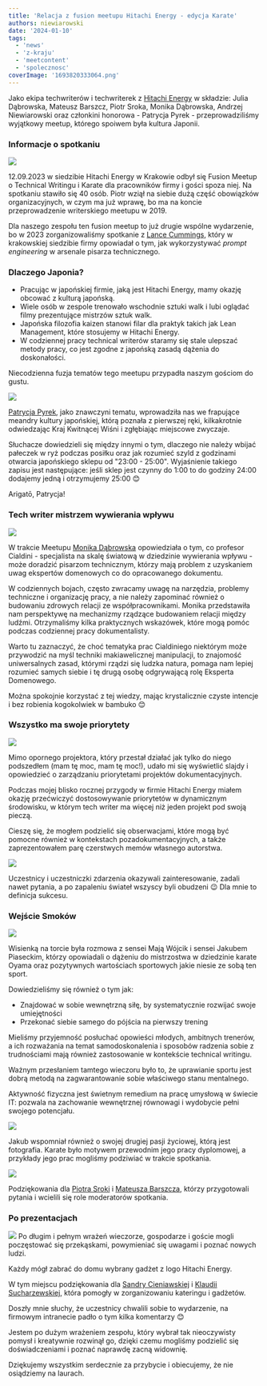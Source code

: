```yaml
---
title: 'Relacja z fusion meetupu Hitachi Energy - edycja Karate'
authors: niewiarowski
date: '2024-01-10'
tags:
  - 'news'
  - 'z-kraju'
  - 'meetcontent'
  - 'spolecznosc'
coverImage: '1693820333064.png'
---
```


Jako ekipa techwriterów i techwriterek z
[Hitachi Energy](https://www.linkedin.com/company/hitachienergy/mycompany/) w
składzie: Julia Dąbrowska, Mateusz Barszcz, Piotr Sroka, Monika Dąbrowska,
Andrzej Niewiarowski oraz członkini honorowa - Patrycja Pyrek -
przeprowadziliśmy wyjątkowy meetup, którego spoiwem była kultura Japonii.

<!--truncate-->

### Informacje o spotkaniu

![](images/meta_prez.png)

12.09.2023 w siedzibie Hitachi Energy w Krakowie odbył się Fusion Meetup o
Technical Writingu i Karate dla pracowników firmy i gości spoza niej. Na
spotkaniu stawiło się 40 osób. Piotr wziął na siebie dużą część obowiązków
organizacyjnych, w czym ma już wprawę, bo ma na koncie przeprowadzenie
writerskiego meetupu w 2019.

Dla naszego zespołu ten fusion meetup to już drugie wspólne wydarzenie, bo w
2023 zorganizowaliśmy spotkanie z
[Lance Cummings](https://www.linkedin.com/in/lance-cummings-phd/), który w
krakowskiej siedzibie firmy opowiadał o tym, jak wykorzystywać _prompt
engineering_ w arsenale pisarza technicznego.

### Dlaczego Japonia?

- Pracując w japońskiej firmie, jaką jest Hitachi Energy, mamy okazję obcować z
  kulturą japońską.
- Wiele osób w zespole trenowało wschodnie sztuki walk i lubi oglądać filmy
  prezentujące mistrzów sztuk walk.
- Japońska filozofia kaizen stanowi filar dla praktyk takich jak Lean
  Management, które stosujemy w Hitachi Energy.
- W codziennej pracy technical writerów staramy się stale ulepszać metody pracy,
  co jest zgodne z japońską zasadą dążenia do doskonałości.

Niecodzienna fuzja tematów tego meetupu przypadła naszym gościom do gustu.

![](images/patrycja_jap.jpg)

[Patrycja Pyrek](https://www.linkedin.com/in/patrycja-pyrek/), jako znawczyni
tematu, wprowadziła nas we frapujące meandry kultury japońskiej, którą poznała z
pierwszej ręki, kilkakrotnie odwiedzając Kraj Kwitnącej Wiśni i zgłębiając
miejscowe zwyczaje.

Słuchacze dowiedzieli się między innymi o tym, dlaczego nie należy wbijać
pałeczek w ryż podczas posiłku oraz jak rozumieć szyld z godzinami otwarcia
japońskiego sklepu od "23:00 - 25:00". Wyjaśnienie takiego zapisu jest
następujące: jeśli sklep jest czynny do 1:00 to do godziny 24:00 dodajemy jedną
i otrzymujemy 25:00 😊

Arigatō, Patrycja!

### Tech writer mistrzem wywierania wpływu

![](images/1694696569715.jpg)

W trakcie Meetupu
[Monika Dąbrowska](https://www.linkedin.com/in/monika-klimek1/) opowiedziała o
tym, co profesor Cialdini - specjalista na skalę światową w dziedzinie
wywierania wpływu - może doradzić pisarzom technicznym, którzy mają problem z
uzyskaniem uwag ekspertów domenowych co do opracowanego dokumentu.

W codziennych bojach, często zwracamy uwagę na narzędzia, problemy techniczne i
organizację pracy, a nie należy zapominać również o budowaniu zdrowych relacji
ze współpracownikami. Monika przedstawiła nam perspektywę na mechanizmy rządzące
budowaniem relacji między ludźmi. Otrzymaliśmy kilka praktycznych wskazówek,
które mogą pomóc podczas codziennej pracy dokumentalisty.

Warto tu zaznaczyć, że choć tematyka prac Cialdiniego niektórym może przywodzić
na myśl techniki makiawelicznej manipulacji, to znajomość uniwersalnych zasad,
którymi rządzi się ludzka natura, pomaga nam lepiej rozumieć samych siebie i tę
drugą osobę odgrywającą rolę Eksperta Domenowego.

Można spokojnie korzystać z tej wiedzy, mając krystalicznie czyste intencje i
bez robienia kogokolwiek w bambuko 😊

### Wszystko ma swoje priorytety

![](images/andy_prez.jpg)

Mimo opornego projektora, który przestał działać jak tylko do niego podszedłem
(mam tę moc, mam tę moc!), udało mi się wyświetlić slajdy i opowiedzieć o
zarządzaniu priorytetami projektów dokumentacyjnych.

Podczas mojej blisko rocznej przygody w firmie Hitachi Energy miałem okazję
przećwiczyć dostosowywanie priorytetów w dynamicznym środowisku, w którym tech
writer ma więcej niż jeden projekt pod swoją pieczą.

Cieszę się, że mogłem podzielić się obserwacjami, które mogą być pomocne również
w kontekstach pozadokumentacyjnych, a także zaprezentowałem parę czerstwych
memów własnego autorstwa.

![](images/lee.png)

Uczestnicy i uczestniczki zdarzenia okazywali zainteresowanie, zadali nawet
pytania, a po zapaleniu świateł wszyscy byli obudzeni 😉 Dla mnie to definicja
sukcesu.

### Wejście Smoków

![](images/1694696568105.jpg)

Wisienką na torcie była rozmowa z sensei Mają Wójcik i sensei Jakubem Piaseckim,
którzy opowiadali o dążeniu do mistrzostwa w dziedzinie karate Oyama oraz
pozytywnych wartościach sportowych jakie niesie ze sobą ten sport.

Dowiedzieliśmy się również o tym jak:

- Znajdować w sobie wewnętrzną siłę, by systematycznie rozwijać swoje
  umiejętności
- Przekonać siebie samego do pójścia na pierwszy trening

Mieliśmy przyjemność posłuchać opowieści młodych, ambitnych trenerów, a ich
rozważania na temat samodoskonalenia i sposobów radzenia sobie z trudnościami
mają również zastosowanie w kontekście technical writingu.

Ważnym przesłaniem tamtego wieczoru było to, że uprawianie sportu jest dobrą
metodą na zagwarantowanie sobie właściwego stanu mentalnego.

Aktywność fizyczna jest świetnym remedium na pracę umysłową w świecie IT:
pozwala na zachowanie wewnętrznej równowagi i wydobycie pełni swojego
potencjału.

![](images/sensei.jpg)

Jakub wspomniał również o swojej drugiej pasji życiowej, którą jest fotografia.
Karate było motywem przewodnim jego pracy dyplomowej, a przykłady jego prac
mogliśmy podziwiać w trakcie spotkania.

![](images/interview_karate2.png)

Podziękowania dla
[Piotra Sroki](https://www.linkedin.com/in/piotrsrokatechwriter/) i
[Mateusza Barszcza](https://www.linkedin.com/in/mattbarszcz/), którzy
przygotowali pytania i wcielili się role moderatorów spotkania.

### Po prezentacjach

![](images/team_he.png) Po długim i pełnym wrażeń wieczorze, gospodarze i goście
mogli poczęstować się przekąskami, powymieniać się uwagami i poznać nowych
ludzi.

Każdy mógł zabrać do domu wybrany gadżet z logo Hitachi Energy.

W tym miejscu podziękowania dla
[Sandry Cieniawskiej](https://www.linkedin.com/in/sandracieniawska/) i
[Klaudii Sucharzewskiej](https://www.linkedin.com/in/klaudia-sucharzewska-048ba721a/),
która pomogły w zorganizowaniu kateringu i gadżetów.

Doszły mnie słuchy, że uczestnicy chwalili sobie to wydarzenie, na firmowym
intranecie padło o tym kilka komentarzy 😊

Jestem po dużym wrażeniem zespołu, który wybrał tak nieoczywisty pomysł i
kreatywnie rozwinął go, dzięki czemu mogliśmy podzielić się doświadczeniami i
poznać naprawdę zacną widownię.

Dziękujemy wszystkim serdecznie za przybycie i obiecujemy, że nie osiądziemy na
laurach.
